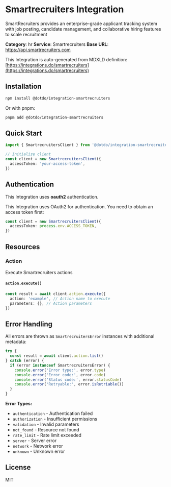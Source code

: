 # Smartrecruiters Integration

SmartRecruiters provides an enterprise-grade applicant tracking system with job posting, candidate management, and collaborative hiring features to scale recruitment

**Category**: hr
**Service**: Smartrecruiters
**Base URL**: https://api.smartrecruiters.com

This Integration is auto-generated from MDXLD definition: [https://integrations.do/smartrecruiters](https://integrations.do/smartrecruiters)

## Installation

```bash
npm install @dotdo/integration-smartrecruiters
```

Or with pnpm:

```bash
pnpm add @dotdo/integration-smartrecruiters
```

## Quick Start

```typescript
import { SmartrecruitersClient } from '@dotdo/integration-smartrecruiters'

// Initialize client
const client = new SmartrecruitersClient({
  accessToken: 'your-access-token',
})
```

## Authentication

This Integration uses **oauth2** authentication.

This Integration uses OAuth2 for authentication. You need to obtain an access token first:

```typescript
const client = new SmartrecruitersClient({
  accessToken: process.env.ACCESS_TOKEN,
})
```

## Resources

### Action

Execute Smartrecruiters actions

#### `action.execute()`

```typescript
const result = await client.action.execute({
  action: 'example', // Action name to execute
  parameters: {}, // Action parameters
})
```

## Error Handling

All errors are thrown as `SmartrecruitersError` instances with additional metadata:

```typescript
try {
  const result = await client.action.list()
} catch (error) {
  if (error instanceof SmartrecruitersError) {
    console.error('Error type:', error.type)
    console.error('Error code:', error.code)
    console.error('Status code:', error.statusCode)
    console.error('Retryable:', error.isRetriable())
  }
}
```

**Error Types:**

- `authentication` - Authentication failed
- `authorization` - Insufficient permissions
- `validation` - Invalid parameters
- `not_found` - Resource not found
- `rate_limit` - Rate limit exceeded
- `server` - Server error
- `network` - Network error
- `unknown` - Unknown error

## License

MIT

